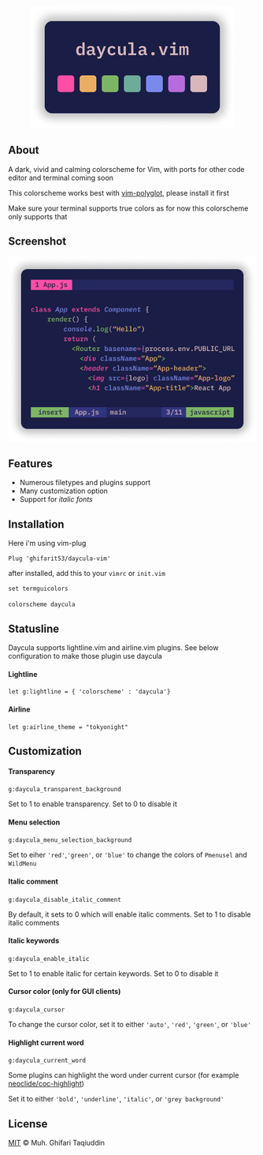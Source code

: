 <p align='center'><img src="images/palette.png"/></p>

## About

A dark, vivid and calming colorscheme for Vim, with ports for other code editor and terminal coming soon

This colorscheme works best with [vim-polyglot](https://github.com/sheerun/vim-polyglot), please install it first

Make sure your terminal supports true colors as for now this colorscheme only supports that

## Screenshot

<p align='center'><img src="images/vim.png"/></p>

## Features

- Numerous filetypes and plugins support
- Many customization option
- Support for <i>italic fonts</i>

## Installation

Here i'm using vim-plug

```vim
Plug 'ghifarit53/daycula-vim'
```

after installed, add this to your `vimrc` or `init.vim`

```vim
set termguicolors

colorscheme daycula
```

## Statusline

Daycula supports lightline.vim and airline.vim plugins. See below configuration to make those plugin use daycula

#### Lightline

```vim
let g:lightline = { 'colorscheme' : 'daycula'}
```

#### Airline

```vim
let g:airline_theme = "tokyonight"
```

## Customization

#### Transparency

`g:daycula_transparent_background`

Set to 1 to enable transparency. Set to 0 to disable it

#### Menu selection

`g:daycula_menu_selection_background`

Set to eiher `'red'`,`'green'`, or `'blue'` to change the colors
of `Pmenusel` and `WildMenu`

#### Italic comment

`g:daycula_disable_italic_comment`

By default, it sets to 0 which will enable italic comments.
Set to 1 to disable italic comments

#### Italic keywords

`g:daycula_enable_italic`

Set to 1 to enable italic for certain keywords.
Set to 0 to disable it

#### Cursor color (only for GUI clients)

`g:daycula_cursor`

To change the cursor color, set it to either
`'auto'`, `'red'`, `'green'`, or `'blue'`

#### Highlight current word

`g:daycula_current_word`

Some plugins can highlight the word under current cursor 
(for example [neoclide/coc-highlight](https://github.com/neoclide/coc-highlight))

Set it to either `'bold'`, `'underline'`, `'italic'`, or `'grey background'`

## License

[MIT](./LICENSE) © Muh. Ghifari Taqiuddin
